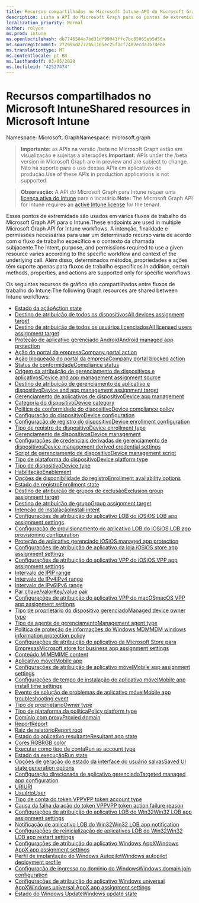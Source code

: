 ```yaml
---
title: Recursos compartilhados no Microsoft Intune-API do Microsoft Graph
description: Lista a API do Microsoft Graph para os pontos de extremidade do Intune (REST) que dão suporte a vários fluxos de trabalho para uma organização de locatário.
localization_priority: Normal
author: rolyon
ms.prod: intune
ms.openlocfilehash: db7746504a7bd31df99941ffc7bc85065eb5d56a
ms.sourcegitcommit: 272996d2772b51105ec25f1cf7482ecda3b74ebe
ms.translationtype: MT
ms.contentlocale: pt-BR
ms.lasthandoff: 03/05/2020
ms.locfileid: "42527474"
---
```

# <a name="shared-resources-in-microsoft-intune"></a><span data-ttu-id="32d9f-103">Recursos compartilhados no Microsoft Intune</span><span class="sxs-lookup"><span data-stu-id="32d9f-103">Shared resources in Microsoft Intune</span></span>

<span data-ttu-id="32d9f-104">Namespace: Microsoft. Graph</span><span class="sxs-lookup"><span data-stu-id="32d9f-104">Namespace: microsoft.graph</span></span>

> <span data-ttu-id="32d9f-105">**Importante:** as APIs na versão /beta no Microsoft Graph estão em visualização e sujeitas a alterações.</span><span class="sxs-lookup"><span data-stu-id="32d9f-105">**Important:** APIs under the /beta version in Microsoft Graph are in preview and are subject to change.</span></span> <span data-ttu-id="32d9f-106">Não há suporte para o uso dessas APIs em aplicativos de produção.</span><span class="sxs-lookup"><span data-stu-id="32d9f-106">Use of these APIs in production applications is not supported.</span></span>

> <span data-ttu-id="32d9f-107">**Observação:** A API do Microsoft Graph para Intune requer uma [licença ativa do Intune](https://go.microsoft.com/fwlink/?linkid=839381) para o locatário.</span><span class="sxs-lookup"><span data-stu-id="32d9f-107">**Note:** The Microsoft Graph API for Intune requires an [active Intune license](https://go.microsoft.com/fwlink/?linkid=839381) for the tenant.</span></span>

<span data-ttu-id="32d9f-108">Esses pontos de extremidade são usados em vários fluxos de trabalho do Microsoft Graph API para o Intune.</span><span class="sxs-lookup"><span data-stu-id="32d9f-108">These endpoints are used in multiple Microsoft Graph API for Intune workflows.</span></span>  <span data-ttu-id="32d9f-109">A intenção, finalidade e permissões necessárias para usar um determinado recurso varia de acordo com o fluxo de trabalho específico e o contexto da chamada subjacente.</span><span class="sxs-lookup"><span data-stu-id="32d9f-109">The intent, purpose, and permissions required to use a given resource varies according to the specific workflow and context of the underlying call.</span></span>  <span data-ttu-id="32d9f-110">Além disso, determinados métodos, propriedades e ações têm suporte apenas para fluxos de trabalho específicos.</span><span class="sxs-lookup"><span data-stu-id="32d9f-110">In addition, certain methods, properties, and actions are supported only for specific workflows.</span></span>

<span data-ttu-id="32d9f-111">Os seguintes recursos de gráfico são compartilhados entre fluxos de trabalho do Intune:</span><span class="sxs-lookup"><span data-stu-id="32d9f-111">The following Graph resources are shared between Intune workflows:</span></span>

- [<span data-ttu-id="32d9f-112">Estado da ação</span><span class="sxs-lookup"><span data-stu-id="32d9f-112">Action state</span></span>](intune-shared-actionstate.md)
- [<span data-ttu-id="32d9f-113">Destino de atribuição de todos os dispositivos</span><span class="sxs-lookup"><span data-stu-id="32d9f-113">All devices assignment target</span></span>](intune-shared-alldevicesassignmenttarget.md)
- [<span data-ttu-id="32d9f-114">Destino de atribuição de todos os usuários licenciados</span><span class="sxs-lookup"><span data-stu-id="32d9f-114">All licensed users assignment target</span></span>](intune-shared-alllicensedusersassignmenttarget.md)
- [<span data-ttu-id="32d9f-115">Proteção de aplicativo gerenciado Android</span><span class="sxs-lookup"><span data-stu-id="32d9f-115">Android managed app protection</span></span>](intune-shared-androidmanagedappprotection.md)
- [<span data-ttu-id="32d9f-116">Ação do portal da empresa</span><span class="sxs-lookup"><span data-stu-id="32d9f-116">Company portal action</span></span>](intune-shared-companyportalaction.md)
- [<span data-ttu-id="32d9f-117">Ação bloqueada do portal da empresa</span><span class="sxs-lookup"><span data-stu-id="32d9f-117">Company portal blocked action</span></span>](intune-shared-companyportalblockedaction.md)
- [<span data-ttu-id="32d9f-118">Status de conformidade</span><span class="sxs-lookup"><span data-stu-id="32d9f-118">Compliance status</span></span>](intune-shared-compliancestatus.md)
- [<span data-ttu-id="32d9f-119">Origem da atribuição de gerenciamento de dispositivos e aplicativos</span><span class="sxs-lookup"><span data-stu-id="32d9f-119">Device and app management assignment source</span></span>](intune-shared-deviceandappmanagementassignmentsource.md)
- [<span data-ttu-id="32d9f-120">Destino de atribuição de gerenciamento de aplicativo e dispositivo</span><span class="sxs-lookup"><span data-stu-id="32d9f-120">Device and app management assignment target</span></span>](intune-shared-deviceandappmanagementassignmenttarget.md)
- [<span data-ttu-id="32d9f-121">Gerenciamento de aplicativos de dispositivo</span><span class="sxs-lookup"><span data-stu-id="32d9f-121">Device app management</span></span>](intune-shared-deviceappmanagement.md)
- [<span data-ttu-id="32d9f-122">Categoria do dispositivo</span><span class="sxs-lookup"><span data-stu-id="32d9f-122">Device category</span></span>](intune-shared-devicecategory.md)
- [<span data-ttu-id="32d9f-123">Política de conformidade do dispositivo</span><span class="sxs-lookup"><span data-stu-id="32d9f-123">Device compliance policy</span></span>](intune-shared-devicecompliancepolicy.md)
- [<span data-ttu-id="32d9f-124">Configuração do dispositivo</span><span class="sxs-lookup"><span data-stu-id="32d9f-124">Device configuration</span></span>](intune-shared-deviceconfiguration.md)
- [<span data-ttu-id="32d9f-125">Configuração de registro do dispositivo</span><span class="sxs-lookup"><span data-stu-id="32d9f-125">Device enrollment configuration</span></span>](intune-shared-deviceenrollmentconfiguration.md)
- [<span data-ttu-id="32d9f-126">Tipo de registro de dispositivo</span><span class="sxs-lookup"><span data-stu-id="32d9f-126">Device enrollment type</span></span>](intune-shared-deviceenrollmenttype.md)
- [<span data-ttu-id="32d9f-127">Gerenciamento de dispositivos</span><span class="sxs-lookup"><span data-stu-id="32d9f-127">Device management</span></span>](intune-shared-devicemanagement.md)
- [<span data-ttu-id="32d9f-128">Configurações de credenciais derivadas de gerenciamento de dispositivos</span><span class="sxs-lookup"><span data-stu-id="32d9f-128">Device management derived credential settings</span></span>](intune-shared-devicemanagementderivedcredentialsettings.md)
- [<span data-ttu-id="32d9f-129">Script de gerenciamento de dispositivo</span><span class="sxs-lookup"><span data-stu-id="32d9f-129">Device management script</span></span>](intune-shared-devicemanagementscript.md)
- [<span data-ttu-id="32d9f-130">Tipo de plataforma do dispositivo</span><span class="sxs-lookup"><span data-stu-id="32d9f-130">Device platform type</span></span>](intune-shared-deviceplatformtype.md)
- [<span data-ttu-id="32d9f-131">Tipo de dispositivo</span><span class="sxs-lookup"><span data-stu-id="32d9f-131">Device type</span></span>](intune-shared-devicetype.md)
- [<span data-ttu-id="32d9f-132">Habilitação</span><span class="sxs-lookup"><span data-stu-id="32d9f-132">Enablement</span></span>](intune-shared-enablement.md)
- [<span data-ttu-id="32d9f-133">Opções de disponibilidade do registro</span><span class="sxs-lookup"><span data-stu-id="32d9f-133">Enrollment availability options</span></span>](intune-shared-enrollmentavailabilityoptions.md)
- [<span data-ttu-id="32d9f-134">Estado de registro</span><span class="sxs-lookup"><span data-stu-id="32d9f-134">Enrollment state</span></span>](intune-shared-enrollmentstate.md)
- [<span data-ttu-id="32d9f-135">Destino de atribuição de grupos de exclusão</span><span class="sxs-lookup"><span data-stu-id="32d9f-135">Exclusion group assignment target</span></span>](intune-shared-exclusiongroupassignmenttarget.md)
- [<span data-ttu-id="32d9f-136">Destino de atribuição de grupo</span><span class="sxs-lookup"><span data-stu-id="32d9f-136">Group assignment target</span></span>](intune-shared-groupassignmenttarget.md)
- [<span data-ttu-id="32d9f-137">Intenção de instalação</span><span class="sxs-lookup"><span data-stu-id="32d9f-137">Install intent</span></span>](intune-shared-installintent.md)
- [<span data-ttu-id="32d9f-138">Configurações de atribuição do aplicativo LOB do iOS</span><span class="sxs-lookup"><span data-stu-id="32d9f-138">iOS LOB app assignment settings</span></span>](intune-shared-ioslobappassignmentsettings.md)
- [<span data-ttu-id="32d9f-139">Configuração de provisionamento do aplicativo LOB do iOS</span><span class="sxs-lookup"><span data-stu-id="32d9f-139">iOS LOB app provisioning configuration</span></span>](intune-shared-ioslobappprovisioningconfiguration.md)
- [<span data-ttu-id="32d9f-140">Proteção de aplicativo gerenciado iOS</span><span class="sxs-lookup"><span data-stu-id="32d9f-140">iOS managed app protection</span></span>](intune-shared-iosmanagedappprotection.md)
- [<span data-ttu-id="32d9f-141">Configurações de atribuição de aplicativo da loja iOS</span><span class="sxs-lookup"><span data-stu-id="32d9f-141">iOS store app assignment settings</span></span>](intune-shared-iosstoreappassignmentsettings.md)
- [<span data-ttu-id="32d9f-142">Configurações de atribuição do aplicativo VPP do iOS</span><span class="sxs-lookup"><span data-stu-id="32d9f-142">iOS VPP app assignment settings</span></span>](intune-shared-iosvppappassignmentsettings.md)
- [<span data-ttu-id="32d9f-143">Intervalo de IP</span><span class="sxs-lookup"><span data-stu-id="32d9f-143">IP range</span></span>](intune-shared-iprange.md)
- [<span data-ttu-id="32d9f-144">Intervalo de IPv4</span><span class="sxs-lookup"><span data-stu-id="32d9f-144">IPv4 range</span></span>](intune-shared-ipv4range.md)
- [<span data-ttu-id="32d9f-145">Intervalo de IPv6</span><span class="sxs-lookup"><span data-stu-id="32d9f-145">IPv6 range</span></span>](intune-shared-ipv6range.md)
- [<span data-ttu-id="32d9f-146">Par chave/valor</span><span class="sxs-lookup"><span data-stu-id="32d9f-146">Key/value pair</span></span>](intune-shared-keyvaluepair.md)
- [<span data-ttu-id="32d9f-147">Configurações de atribuição do aplicativo VPP do macOS</span><span class="sxs-lookup"><span data-stu-id="32d9f-147">macOS VPP app assignment settings</span></span>](intune-shared-macosvppappassignmentsettings.md)
- [<span data-ttu-id="32d9f-148">Tipo de proprietário do dispositivo gerenciado</span><span class="sxs-lookup"><span data-stu-id="32d9f-148">Managed device owner type</span></span>](intune-shared-manageddeviceownertype.md)
- [<span data-ttu-id="32d9f-149">Tipo de agente de gerenciamento</span><span class="sxs-lookup"><span data-stu-id="32d9f-149">Management agent type</span></span>](intune-shared-managementagenttype.md)
- [<span data-ttu-id="32d9f-150">Política de proteção de informações do Windows MDM</span><span class="sxs-lookup"><span data-stu-id="32d9f-150">MDM windows information protection policy</span></span>](intune-shared-mdmwindowsinformationprotectionpolicy.md)
- [<span data-ttu-id="32d9f-151">Configurações de atribuição do aplicativo da Microsoft Store para Empresas</span><span class="sxs-lookup"><span data-stu-id="32d9f-151">Microsoft store for business app assignment settings</span></span>](intune-shared-microsoftstoreforbusinessappassignmentsettings.md)
- [<span data-ttu-id="32d9f-152">Conteúdo MIME</span><span class="sxs-lookup"><span data-stu-id="32d9f-152">MIME content</span></span>](intune-shared-mimecontent.md)
- [<span data-ttu-id="32d9f-153">Aplicativo móvel</span><span class="sxs-lookup"><span data-stu-id="32d9f-153">Mobile app</span></span>](intune-shared-mobileapp.md)
- [<span data-ttu-id="32d9f-154">Configurações de atribuição de aplicativo móvel</span><span class="sxs-lookup"><span data-stu-id="32d9f-154">Mobile app assignment settings</span></span>](intune-shared-mobileappassignmentsettings.md)
- [<span data-ttu-id="32d9f-155">Configurações de tempo de instalação do aplicativo móvel</span><span class="sxs-lookup"><span data-stu-id="32d9f-155">Mobile app install time settings</span></span>](intune-shared-mobileappinstalltimesettings.md)
- [<span data-ttu-id="32d9f-156">Evento de solução de problemas de aplicativo móvel</span><span class="sxs-lookup"><span data-stu-id="32d9f-156">Mobile app troubleshooting event</span></span>](intune-shared-mobileapptroubleshootingevent.md)
- [<span data-ttu-id="32d9f-157">Tipo de proprietário</span><span class="sxs-lookup"><span data-stu-id="32d9f-157">Owner type</span></span>](intune-shared-ownertype.md)
- [<span data-ttu-id="32d9f-158">Tipo de plataforma da política</span><span class="sxs-lookup"><span data-stu-id="32d9f-158">Policy platform type</span></span>](intune-shared-policyplatformtype.md)
- [<span data-ttu-id="32d9f-159">Domínio com proxy</span><span class="sxs-lookup"><span data-stu-id="32d9f-159">Proxied domain</span></span>](intune-shared-proxieddomain.md)
- [<span data-ttu-id="32d9f-160">Report</span><span class="sxs-lookup"><span data-stu-id="32d9f-160">Report</span></span>](intune-shared-report.md)
- [<span data-ttu-id="32d9f-161">Raiz de relatório</span><span class="sxs-lookup"><span data-stu-id="32d9f-161">Report root</span></span>](intune-shared-reportroot.md)
- [<span data-ttu-id="32d9f-162">Estado do aplicativo resultante</span><span class="sxs-lookup"><span data-stu-id="32d9f-162">Resultant app state</span></span>](intune-shared-resultantappstate.md)
- [<span data-ttu-id="32d9f-163">Cores RGB</span><span class="sxs-lookup"><span data-stu-id="32d9f-163">RGB color</span></span>](intune-shared-rgbcolor.md)
- [<span data-ttu-id="32d9f-164">Executar como tipo de conta</span><span class="sxs-lookup"><span data-stu-id="32d9f-164">Run as account type</span></span>](intune-shared-runasaccounttype.md)
- [<span data-ttu-id="32d9f-165">Estado da execução</span><span class="sxs-lookup"><span data-stu-id="32d9f-165">Run state</span></span>](intune-shared-runstate.md)
- [<span data-ttu-id="32d9f-166">Opções de geração do estado da interface do usuário salvas</span><span class="sxs-lookup"><span data-stu-id="32d9f-166">Saved UI state generation options</span></span>](intune-shared-saveduistategenerationoptions.md)
- [<span data-ttu-id="32d9f-167">Configuração direcionada de aplicativo gerenciado</span><span class="sxs-lookup"><span data-stu-id="32d9f-167">Targeted managed app configuration</span></span>](intune-shared-targetedmanagedappconfiguration.md)
- [<span data-ttu-id="32d9f-168">URI</span><span class="sxs-lookup"><span data-stu-id="32d9f-168">URI</span></span>](intune-shared-uri.md)
- [<span data-ttu-id="32d9f-169">Usuário</span><span class="sxs-lookup"><span data-stu-id="32d9f-169">User</span></span>](intune-shared-user.md)
- [<span data-ttu-id="32d9f-170">Tipo de conta do token VPP</span><span class="sxs-lookup"><span data-stu-id="32d9f-170">VPP token account type</span></span>](intune-shared-vpptokenaccounttype.md)
- [<span data-ttu-id="32d9f-171">Causa da falha da ação do token VPP</span><span class="sxs-lookup"><span data-stu-id="32d9f-171">VPP token action failure reason</span></span>](intune-shared-vpptokenactionfailurereason.md)
- [<span data-ttu-id="32d9f-172">Configurações de atribuição do aplicativo LOB do Win32</span><span class="sxs-lookup"><span data-stu-id="32d9f-172">Win32 LOB app assignment settings</span></span>](intune-shared-win32lobappassignmentsettings.md)
- [<span data-ttu-id="32d9f-173">Notificação de aplicativo LOB do Win32</span><span class="sxs-lookup"><span data-stu-id="32d9f-173">Win32 LOB app notification</span></span>](intune-shared-win32lobappnotification.md)
- [<span data-ttu-id="32d9f-174">Configurações de reinicialização de aplicativos LOB do Win32</span><span class="sxs-lookup"><span data-stu-id="32d9f-174">Win32 LOB app restart settings</span></span>](intune-shared-win32lobapprestartsettings.md)
- [<span data-ttu-id="32d9f-175">Configurações de atribuição do aplicativo Windows AppX</span><span class="sxs-lookup"><span data-stu-id="32d9f-175">Windows AppX app assignment settings</span></span>](intune-shared-windowsappxappassignmentsettings.md)
- [<span data-ttu-id="32d9f-176">Perfil de implantação do Windows Autopilot</span><span class="sxs-lookup"><span data-stu-id="32d9f-176">Windows autopilot deployment profile</span></span>](intune-shared-windowsautopilotdeploymentprofile.md)
- [<span data-ttu-id="32d9f-177">Configuração de ingresso no domínio do Windows</span><span class="sxs-lookup"><span data-stu-id="32d9f-177">Windows domain join configuration</span></span>](intune-shared-windowsdomainjoinconfiguration.md)
- [<span data-ttu-id="32d9f-178">Configurações de atribuição do aplicativo Windows universal AppX</span><span class="sxs-lookup"><span data-stu-id="32d9f-178">Windows universal AppX app assignment settings</span></span>](intune-shared-windowsuniversalappxappassignmentsettings.md)
- [<span data-ttu-id="32d9f-179">Estado do Windows Update</span><span class="sxs-lookup"><span data-stu-id="32d9f-179">Windows update state</span></span>](intune-shared-windowsupdatestate.md)

